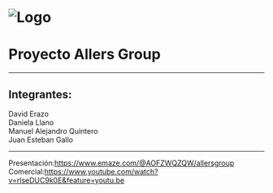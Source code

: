 # ![Logo](https://audiovisuales.icesi.edu.co/audiovisuales/image/icesi-logo.svg)<br>
# Proyecto Allers Group
------------------------------------------------
Integrantes:
------------------------------------------------
David Erazo </br>
Daniela Llano</br>
Manuel Alejandro Quintero</br>
Juan Esteban Gallo</br>

------------------------------------------------  
Presentación:https://www.emaze.com/@AOFZWQZQW/allersgroup </br>
Comercial:https://www.youtube.com/watch?v=rlseDUC9k0E&feature=youtu.be 
